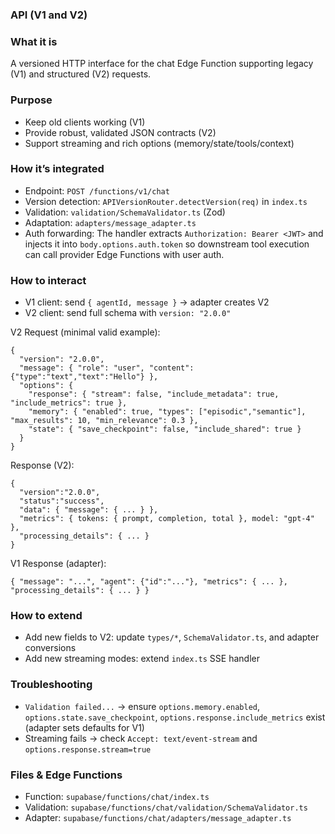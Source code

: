 ### API (V1 and V2)

### What it is
A versioned HTTP interface for the chat Edge Function supporting legacy (V1) and structured (V2) requests.

### Purpose
- Keep old clients working (V1)
- Provide robust, validated JSON contracts (V2)
- Support streaming and rich options (memory/state/tools/context)

### How it’s integrated
- Endpoint: `POST /functions/v1/chat`
- Version detection: `APIVersionRouter.detectVersion(req)` in `index.ts`
- Validation: `validation/SchemaValidator.ts` (Zod)
- Adaptation: `adapters/message_adapter.ts`
 - Auth forwarding: The handler extracts `Authorization: Bearer <JWT>` and injects it into `body.options.auth.token` so downstream tool execution can call provider Edge Functions with user auth.

### How to interact
- V1 client: send `{ agentId, message }` → adapter creates V2
- V2 client: send full schema with `version: "2.0.0"`

V2 Request (minimal valid example):
```
{
  "version": "2.0.0",
  "message": { "role": "user", "content": {"type":"text","text":"Hello"} },
  "options": {
    "response": { "stream": false, "include_metadata": true, "include_metrics": true },
    "memory": { "enabled": true, "types": ["episodic","semantic"], "max_results": 10, "min_relevance": 0.3 },
    "state": { "save_checkpoint": false, "include_shared": true }
  }
}
```

Response (V2):
```
{
  "version":"2.0.0",
  "status":"success",
  "data": { "message": { ... } },
  "metrics": { tokens: { prompt, completion, total }, model: "gpt-4" },
  "processing_details": { ... }
}
```

V1 Response (adapter):
```
{ "message": "...", "agent": {"id":"..."}, "metrics": { ... }, "processing_details": { ... } }
```

### How to extend
- Add new fields to V2: update `types/*`, `SchemaValidator.ts`, and adapter conversions
- Add new streaming modes: extend `index.ts` SSE handler

### Troubleshooting
- `Validation failed...` → ensure `options.memory.enabled`, `options.state.save_checkpoint`, `options.response.include_metrics` exist (adapter sets defaults for V1)
- Streaming fails → check `Accept: text/event-stream` and `options.response.stream=true`

### Files & Edge Functions
- Function: `supabase/functions/chat/index.ts`
- Validation: `supabase/functions/chat/validation/SchemaValidator.ts`
- Adapter: `supabase/functions/chat/adapters/message_adapter.ts`
